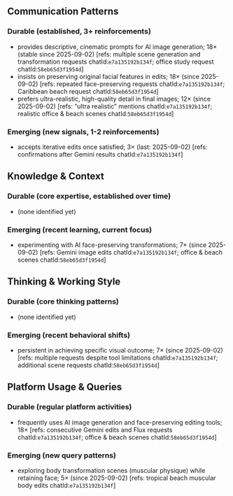 ## Communication Patterns
### Durable (established, 3+ reinforcements)
- provides descriptive, cinematic prompts for AI image generation; 18× (stable since 2025-09-02) [refs: multiple scene generation and transformation requests chatId:`e7a135192b134f`; office study request chatId:`58eb65d3f1954d`]
- insists on preserving original facial features in edits; 18× (since 2025-09-02) [refs: repeated face-preserving requests chatId:`e7a135192b134f`; Caribbean beach request chatId:`58eb65d3f1954d`]
- prefers ultra-realistic, high-quality detail in final images; 12× (since 2025-09-02) [refs: “ultra realistic” mentions chatId:`e7a135192b134f`; realistic office & beach scenes chatId:`58eb65d3f1954d`]

### Emerging (new signals, 1-2 reinforcements)
- accepts iterative edits once satisfied; 3× (last: 2025-09-02) [refs: confirmations after Gemini results chatId:`e7a135192b134f`]

## Knowledge & Context
### Durable (core expertise, established over time)
- (none identified yet)

### Emerging (recent learning, current focus)
- experimenting with AI face-preserving transformations; 7× (since 2025-09-02) [refs: Gemini image edits chatId:`e7a135192b134f`; office & beach scenes chatId:`58eb65d3f1954d`]

## Thinking & Working Style
### Durable (core thinking patterns)
- (none identified yet)

### Emerging (recent behavioral shifts)
- persistent in achieving specific visual outcome; 7× (since 2025-09-02) [refs: multiple requests despite tool limitations chatId:`e7a135192b134f`; additional scene requests chatId:`58eb65d3f1954d`]

## Platform Usage & Queries
### Durable (regular platform activities)
- frequently uses AI image generation and face-preserving editing tools; 18× [refs: consecutive Gemini edits and Flux requests chatId:`e7a135192b134f`; office & beach scenes chatId:`58eb65d3f1954d`]

### Emerging (new query patterns)
- exploring body transformation scenes (muscular physique) while retaining face; 5× (since 2025-09-02) [refs: tropical beach muscular body edits chatId:`e7a135192b134f`]